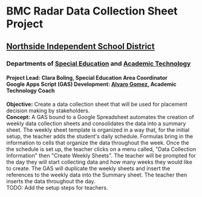 # BMC Radar Data Collection Sheet Project<br>
## [Northside Independent School District](https://www.nisd.net/)
### Departments of [Special Education](https://www.nisd.net/district/special-education) and [Academic Technology](https://www.nisd.net/district/teaching-learning/academic-technology)
#### <b>Project Lead:</b> Clara Boling, Special Education Area Coordinator<br><b>Google Apps Script (GAS) Development:</b> [Alvaro Gomez](mailto:alvaro.gomez@nisd.net), Academic Technology Coach
<b>Objective:</b> Create a data collection sheet that will be used for placement decision making by stakeholders.<br>
<b>Concept:</b> A GAS bound to a Google Spreadsheet automates the creation of weekly data collection sheets and consolidates the data into a summary sheet. The weekly sheet template is organized in a way that, for the initial setup, the teacher adds the student's daily schedule. Formulas bring in the information to cells that organize the data throughout the week. Once the the schedule is set up, the teacher clicks on a menu called, "Data Collection Information" then "Create Weekly Sheets". The teacher will be prompted for the day they will start collecting data and how many weeks they would like to create. The GAS will duplicate the weekly sheets and insert the references to the weekly data into the Summary sheet. The teacher then inserts the data throughout the day.<br>
TODO: Add the setup steps for teachers.